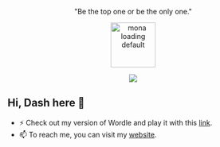 <!--
**LordDashMe/LordDashMe** is a ✨ _special_ ✨ repository because its `README.md` (this file) appears on your GitHub profile.

Here are some ideas to get you started:

- 🔭 I’m currently working on ...
- 🌱 I’m currently learning ...
- 👯 I’m looking to collaborate on ...
- 🤔 I’m looking for help with ...
- 💬 Ask me about ...
- 📫 How to reach me: ...
- 😄 Pronouns: ...
- ⚡ Fun fact: ...
-->

<!--
# Hello, World!

The usually we do when we are learning a new programming language is to print ```Hello, World!``` and that's the same when you opened or discovered my profile :joy:.

<p align="center"><img src="https://github.githubassets.com/images/modules/notifications/inbox-zero.svg" alt="inbox zero" /></p>

## Hi, Dash here! :wave:

- 🔭 I’m currently working on some Special Projects, you can check this [project list](http://lorddashme.github.io/projects/).
- 🔭 I’m currently working on some cool stuff related to RF.
- 🌱 I’m currently learning **Data Science**, **Machine Learning**, etc.
- 🌱 I’m currently learning about some of the Web3's latest trends (blockchain, ML, AI, etc.).
- 🌱 I’m currently learning about some of the Web3's latest trends (ML, AI, blockchain, etc.).
- 📫 How to reach me: Send your queries using this [contact form](http://lorddashme.github.io/contact/).
- :rainbow: Want to donating any token? :heart: I'm really grateful for that, here is my address: 0x370C28483aF8cD4F7A9A1496f8b1888a73d8A684
- 📫 To reach me, you can send your query via [linkedin](https://www.linkedin.com/in/joshua-clifford-reyes-5572b912a/) or follow me on [twitter](https://twitter.com/lorddashme).

<p align="center"><img src="https://github.githubassets.com/images/mona-whisper.gif" alt="mona whisper" /></p>

<p align="center">
  <a href="https://github.com/LordDashMe/github-contribution-stats/">
    <img src="https://github-contribution-stats.vercel.app/api/?username=lorddashme" />
  </a>
</p>

<p align="center">"Any fool can write code that a computer can understand. Good programmers write code that humans can understand." - Martin Fowler</p>

## Other Activities

- I'm also working on and maintaining the following projects: [WordleJS](https://lorddashme.github.io/wordlejs/), [Axie Stats Dashboard](https://lorddashme.github.io/axie-stats-dashboard/?id=ronin:70b2821390ffb6d9e3a07a7c8c29ff16f1384021) 
-->

<!-- <p align="center">"Success is not final; failure is not fatal: It is the courage to continue that counts." — Winston S. Churchill</p> -->
<!-- <p align="center">"There are 10 types of people in this world: those who understand binary and those who don't."</p> -->
<p align="center">"Be the top one or be the only one."</p>
<!-- <p align="center">"Success is not final; failure is not fatal: It is the courage to continue that counts."</p> -->

<!-- <p align="center"><img src="https://github.githubassets.com/images/mona-whisper.gif" alt="mona whisper" /></p> -->
<p align="center"><img width="90" height="90" src="https://github.githubassets.com/images/mona-loading-default.gif" alt="mona loading default" /></p>

<p align="center">
  <a href="https://github.com/LordDashMe/github-contribution-stats/">
    <img src="https://github-contribution-stats.vercel.app/api/?username=lorddashme" />
  </a>
</p>

## Hi, Dash here :wave:

- ⚡ Check out my version of Wordle and play it with this [link](https://lorddashme.github.io/wordlejs/).
- 📫 To reach me, you can visit my [website](https://lorddashme.github.io/).

